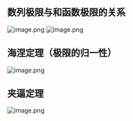 ## 数列极限与和函数极限的关系
![image.png](https://upload-images.jianshu.io/upload_images/143845-945df5e7db7e5a56.png?imageMogr2/auto-orient/strip%7CimageView2/2/w/1240)
![image.png](https://upload-images.jianshu.io/upload_images/143845-987257982122a522.png?imageMogr2/auto-orient/strip%7CimageView2/2/w/1240)
## 海涅定理（极限的归一性）
![image.png](https://upload-images.jianshu.io/upload_images/143845-316e826ae6e537b9.png?imageMogr2/auto-orient/strip%7CimageView2/2/w/1240)
## 夹逼定理
![image.png](https://upload-images.jianshu.io/upload_images/143845-bf025b4210d893dd.png?imageMogr2/auto-orient/strip%7CimageView2/2/w/1240)
